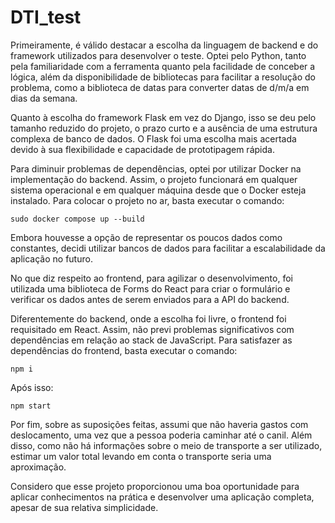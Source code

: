 DTI_test
======================

Primeiramente, é válido destacar a escolha da linguagem de backend e do framework utilizados para desenvolver o teste. Optei pelo Python, tanto pela familiaridade com a ferramenta quanto pela facilidade de conceber a lógica, além da disponibilidade de bibliotecas para facilitar a resolução do problema, como a biblioteca de datas para converter datas de d/m/a em dias da semana.

Quanto à escolha do framework Flask em vez do Django, isso se deu pelo tamanho reduzido do projeto, o prazo curto e a ausência de uma estrutura complexa de banco de dados. O Flask foi uma escolha mais acertada devido à sua flexibilidade e capacidade de prototipagem rápida.

Para diminuir problemas de dependências, optei por utilizar Docker na implementação do backend. Assim, o projeto funcionará em qualquer sistema operacional e em qualquer máquina desde que o Docker esteja instalado. Para colocar o projeto no ar, basta executar o comando:

```
sudo docker compose up --build
```

Embora houvesse a opção de representar os poucos dados como constantes, decidi utilizar bancos de dados para facilitar a escalabilidade da aplicação no futuro.

No que diz respeito ao frontend, para agilizar o desenvolvimento, foi utilizada uma biblioteca de Forms do React para criar o formulário e verificar os dados antes de serem enviados para a API do backend.

Diferentemente do backend, onde a escolha foi livre, o frontend foi requisitado em React. Assim, não previ problemas significativos com dependências em relação ao stack de JavaScript. Para satisfazer as dependências do frontend, basta executar o comando:

```
npm i
```

Após isso:
```
npm start
```

Por fim, sobre as suposições feitas, assumi que não haveria gastos com deslocamento, uma vez que a pessoa poderia caminhar até o canil. Além disso, como não há informações sobre o meio de transporte a ser utilizado, estimar um valor total levando em conta o transporte seria uma aproximação.

Considero que esse projeto proporcionou uma boa oportunidade para aplicar conhecimentos na prática e desenvolver uma aplicação completa, apesar de sua relativa simplicidade.